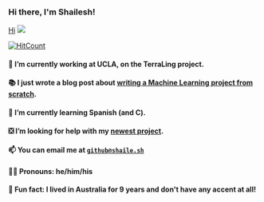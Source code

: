 ### Hi there, I'm Shailesh!

<a href="#test">Hi</a>
 <img src="https://source.unsplash.com/random" onmouseover="this.src='https://source.unsplash.com/9y6ZsE0Mmoo'" onmouseout="this.src='https://source.unsplash.com/random'" />

[![HitCount](http://hits.dwyl.com/svasandani/svasandani.svg)](http://hits.dwyl.com/svasandani/svasandani)

#### 🔭 I’m currently working at UCLA, on the TerraLing project.
#### 📚 I just wrote a blog post about [writing a Machine Learning project from scratch](https://blog.shaile.sh/posts/machine-learning-from-scratch-part-1/).
#### 🌱 I’m currently learning Spanish (and C).
#### ❎ I’m looking for help with my [newest project](https://github.com/svasandani/dynamic-tags).
#### 📫 You can email me at [`github@shaile.sh`](mailto:github@shaile.sh)
#### 🤵🏽 Pronouns: he/him/his
#### 🦘 Fun fact: I lived in Australia for 9 years and don't have any accent at all!
